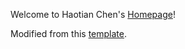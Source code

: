 Welcome to Haotian Chen's [Homepage](https://haotianchen1999.github.io)! 

Modified from this [template](https://academicpages.github.io/).
